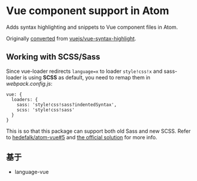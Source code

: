 # Vue component support in Atom

Adds syntax highlighting and snippets to Vue component files in Atom.

Originally [converted](http://flight-manual.atom.io/hacking-atom/sections/converting-from-textmate/) from [vuejs/vue-syntax-highlight](https://github.com/vuejs/vue-syntax-highlight/tree/479672799b4162996e3c3c7e09583fb6d98e1e6c).

## Working with SCSS/Sass

Since vue-loader redirects `language=x` to loader `style!css!x` and sass-loader is using **SCSS** as default, you need to remap them in *webpack.config.js*:

```
vue: {
  loaders: {
    sass: 'style!css!sass?indentedSyntax',
    scss: 'style!css!sass'
  }
}
```

This is so that this package can support both old Sass and new SCSS. Refer to [hedefalk/atom-vue#5](https://github.com/hedefalk/atom-vue/issues/5) and [the official solution](https://github.com/vuejs-templates/webpack/blob/45c5ee5531a6f649c21aa2ec05472fb459247927/template/build/utils.js#L37-L38) for more info.

## 基于

- language-vue
